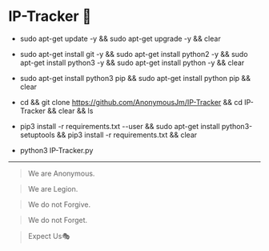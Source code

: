 # IP-Tracker 🥇 

- sudo apt-get update -y && sudo apt-get upgrade -y && clear  
 
- sudo apt-get install git -y && sudo apt-get install python2 -y && sudo apt-get install python3 -y && sudo apt-get install python -y && clear   

- sudo apt-get install python3 pip && sudo apt-get install python pip && clear   

- cd && git clone https://github.com/AnonymousJm/IP-Tracker && cd IP-Tracker && clear && ls

- pip3 install -r requirements.txt --user && sudo apt-get install python3-setuptools && pip3 install -r requirements.txt && clear

- python3 IP-Tracker.py 

------------------------------------------------------------------------------------------------------------------------------------------------------------------

> We are Anonymous.

> We are Legion.

> We do not Forgive.

> We do not Forget.

> Expect Us🎭
